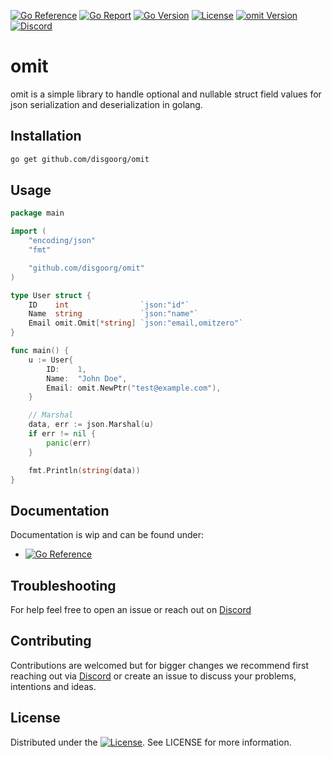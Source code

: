 [![Go Reference](https://pkg.go.dev/badge/github.com/disgoorg/omit.svg)](https://pkg.go.dev/github.com/disgoorg/omit)
[![Go Report](https://goreportcard.com/badge/github.com/disgoorg/omit)](https://goreportcard.com/report/github.com/disgoorg/omit)
[![Go Version](https://img.shields.io/github/go-mod/go-version/disgoorg/omit)](https://golang.org/doc/devel/release.html)
[![License](https://img.shields.io/badge/License-Apache%202.0-blue.svg)](https://github.com/disgoorg/omit/blob/master/LICENSE)
[![omit Version](https://img.shields.io/github/v/tag/disgoorg/omit?label=release)](https://github.com/disgoorg/omit/releases/latest)
[![Discord](https://discord.com/api/guilds/817327181659111454/widget.png)](https://discord.gg/9tKpqXjYVC)

# omit

omit is a simple library to handle optional and nullable struct field values for json serialization and deserialization in golang.

## Installation

```bash
go get github.com/disgoorg/omit
```

## Usage

```go
package main

import (
	"encoding/json"
	"fmt"

	"github.com/disgoorg/omit"
)

type User struct {
	ID    int                `json:"id"`
	Name  string             `json:"name"`
	Email omit.Omit[*string] `json:"email,omitzero"`
}

func main() {
	u := User{
		ID:    1,
		Name:  "John Doe",
		Email: omit.NewPtr("test@example.com"),
	}

	// Marshal
	data, err := json.Marshal(u)
	if err != nil {
		panic(err)
	}

	fmt.Println(string(data))
}
```

## Documentation

Documentation is wip and can be found under:

* [![Go Reference](https://pkg.go.dev/badge/github.com/disgoorg/omit.svg)](https://pkg.go.dev/github.com/disgoorg/omit)

## Troubleshooting

For help feel free to open an issue or reach out on [Discord](https://discord.gg/9tKpqXjYVC)

## Contributing

Contributions are welcomed but for bigger changes we recommend first reaching out via [Discord](https://discord.gg/9tKpqXjYVC) or create an issue to discuss your problems, intentions and ideas.

## License

Distributed under the [![License](https://img.shields.io/badge/License-Apache%202.0-blue.svg)](LICENSE). See LICENSE for more information.
